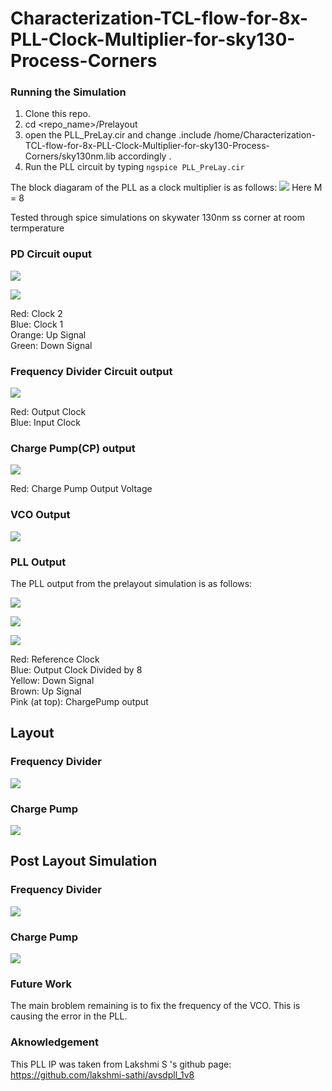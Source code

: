 # Characterization-TCL-flow-for-8x-PLL-Clock-Multiplier-for-sky130-Process-Corners

### Running the Simulation
1. Clone this repo. <br/>
2. cd <repo_name>/Prelayout <br/>
3. open the PLL_PreLay.cir and change .include /home/Characterization-TCL-flow-for-8x-PLL-Clock-Multiplier-for-sky130-Process-Corners/sky130nm.lib accordingly . <br/>
4. Run the PLL circuit by typing `ngspice PLL_PreLay.cir` <br/>

The block diagaram of the PLL as a clock multiplier is as follows:
![](/images/pll_freq.png)
Here M = 8

Tested through spice simulations on skywater 130nm ss corner at room termperature

### PD Circuit ouput

![](/images/pd1.png)

![](/images/pd2.png)

Red: Clock 2 <br />
Blue: Clock 1 <br />
Orange: Up Signal <br />
Green: Down Signal
 
### Frequency Divider Circuit output

![](/images/fd.png)

Red: Output Clock <br />
Blue: Input Clock  <br />

### Charge Pump(CP) output

![](/images/cp.png)

Red: Charge Pump Output Voltage

### VCO Output

![](/images/vco.png)

### PLL Output

The PLL output from the prelayout simulation is as follows:


![](/images/pll3.png)


![](/images/pll4.png)

![](/images/pll5.png)

Red: Reference Clock <br />
Blue: Output Clock Divided by 8 <br />
Yellow: Down Signal <br />
Brown: Up Signal <br />
Pink (at top): ChargePump output  <br />

## Layout

### Frequency Divider

![](/images/FD_layout.png)

### Charge Pump

![](/images/CP_layout.png)

## Post Layout Simulation

### Frequency Divider

![](/images/fd_PLS.png)

### Charge Pump

![](/images/CP_PLS.png)

### Future Work
The main broblem remaining is to fix the frequency of the VCO. This is causing the error in the PLL.

### Aknowledgement 
This PLL IP was taken from Lakshmi S 's github page:  https://github.com/lakshmi-sathi/avsdpll_1v8
